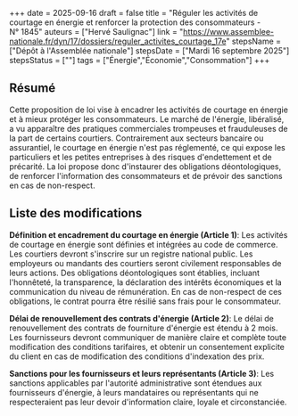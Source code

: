 +++
date = 2025-09-16
draft = false
title = "Réguler les activités de courtage en énergie et renforcer la protection des consommateurs - N° 1845"
auteurs = ["Hervé Saulignac"]
link = "https://www.assemblee-nationale.fr/dyn/17/dossiers/reguler_activites_courtage_17e"
stepsName = ["Dépôt à l'Assemblée nationale"]
stepsDate = ["Mardi 16 septembre 2025"]
stepsStatus = [""]
tags = ["Énergie","Économie","Consommation"]
+++

## Résumé

Cette proposition de loi vise à encadrer les activités de courtage en énergie et à mieux protéger les consommateurs. Le marché de l'énergie, libéralisé, a vu apparaître des pratiques commerciales trompeuses et frauduleuses de la part de certains courtiers. Contrairement aux secteurs bancaire ou assurantiel, le courtage en énergie n'est pas réglementé, ce qui expose les particuliers et les petites entreprises à des risques d'endettement et de précarité. La loi propose donc d'instaurer des obligations déontologiques, de renforcer l'information des consommateurs et de prévoir des sanctions en cas de non-respect.

## Liste des modifications

**Définition et encadrement du courtage en énergie (Article 1)**: Les activités de courtage en énergie sont définies et intégrées au code de commerce. Les courtiers devront s'inscrire sur un registre national public. Les employeurs ou mandants des courtiers seront civilement responsables de leurs actions. Des obligations déontologiques sont établies, incluant l'honnêteté, la transparence, la déclaration des intérêts économiques et la communication du niveau de rémunération. En cas de non-respect de ces obligations, le contrat pourra être résilié sans frais pour le consommateur.

**Délai de renouvellement des contrats d'énergie (Article 2)**: Le délai de renouvellement des contrats de fourniture d'énergie est étendu à 2 mois. Les fournisseurs devront communiquer de manière claire et complète toute modification des conditions tarifaires, et obtenir un consentement explicite du client en cas de modification des conditions d'indexation des prix.

**Sanctions pour les fournisseurs et leurs représentants (Article 3)**: Les sanctions applicables par l'autorité administrative sont étendues aux fournisseurs d'énergie, à leurs mandataires ou représentants qui ne respecteraient pas leur devoir d'information claire, loyale et circonstanciée.
